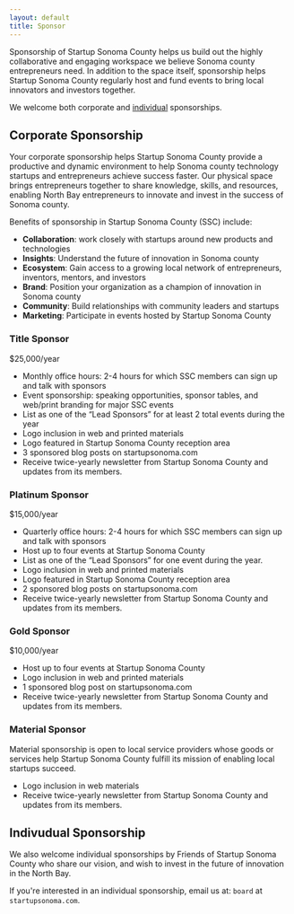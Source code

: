 ```yaml
---
layout: default
title: Sponsor
---
```


Sponsorship of Startup Sonoma County helps us build out the highly
collaborative and engaging workspace we believe Sonoma county entrepreneurs
need. In addition to the space itself, sponsorship helps Startup Sonoma County
regularly host and fund events to bring local innovators and investors
together.

We welcome both corporate and [individual](#individual) sponsorships.


## Corporate Sponsorship

Your corporate sponsorship helps Startup Sonoma County provide a productive and
dynamic environment to help Sonoma county technology startups and entrepreneurs
achieve success faster.  Our physical space brings entrepreneurs together to
share knowledge, skills, and resources, enabling North Bay entrepreneurs to
innovate and invest in the success of Sonoma county.

Benefits of sponsorship in Startup Sonoma County (SSC) include:

* **Collaboration**: work closely with startups around new products and technologies
* **Insights**: Understand the future of innovation in Sonoma county
* **Ecosystem**: Gain access to a growing local network of entrepreneurs, inventors, mentors, and investors
* **Brand**: Position your organization as a champion of innovation in Sonoma county
* **Community**: Build relationships with community leaders and startups
* **Marketing**: Participate in events hosted by Startup Sonoma County


### Title Sponsor

$25,000/year

* Monthly office hours: 2-4 hours for which SSC members can sign up and talk with sponsors
* Event sponsorship: speaking opportunities, sponsor tables, and web/print branding for major SSC events
* List as one of the “Lead Sponsors” for at least 2 total events during the year
* Logo inclusion in web and printed materials
* Logo featured in Startup Sonoma County reception area
* 3 sponsored blog posts on startupsonoma.com
* Receive twice-yearly newsletter from Startup Sonoma County and updates from its members.


### Platinum Sponsor

$15,000/year

* Quarterly office hours: 2-4 hours for which SSC members can sign up and talk with sponsors
* Host up to four events at Startup Sonoma County
* List as one of the “Lead Sponsors” for one event during the year.
* Logo inclusion in web and printed materials
* Logo featured in Startup Sonoma County reception area
* 2 sponsored blog posts on startupsonoma.com
* Receive twice-yearly newsletter from Startup Sonoma County and updates from its members.


### Gold Sponsor

$10,000/year

* Host up to four events at Startup Sonoma County
* Logo inclusion in web and printed materials
* 1 sponsored blog post on startupsonoma.com
* Receive twice-yearly newsletter from Startup Sonoma County and updates from its members.

### Material Sponsor

Material sponsorship is open to local service providers whose goods or services
help Startup Sonoma County fulfill its mission of enabling local startups
succeed.

* Logo inclusion in web materials
* Receive twice-yearly newsletter from Startup Sonoma County and updates from its members.


<a name="individual"></a>

## Indivudual Sponsorship

We also welcome individual sponsorships by Friends of Startup Sonoma County who
share our vision, and wish to invest in the future of innovation in the North
Bay.

If you're interested in an individual sponsorship, email us at: `board` at
`startupsonoma.com`.
